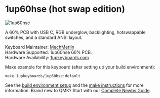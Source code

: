 # 1up60hse (hot swap edition)

![1up60hse](https://i2.wp.com/www.1upkeyboards.com/wp-content/uploads/2018/08/PCB-1up-60-hotswap-group-RGB.jpg?fit=1280%2C1280&ssl=1)

A 60% PCB with USB C, RGB underglow, backlighting, hotswappable switches, and a standard ANSI layout.

Keyboard Maintainer: [MechMerlin](https://github.com/mechmerlin)  
Hardware Supported: 1up60hse 60% PCB.  
Hardware Availability: [1upkeyboards.com](https://www.1upkeyboards.com/shop/controllers/1up-rgb-pcb-hse/)

Make example for this keyboard (after setting up your build environment):

    make 1upkeyboards/1up60hse:default

See the [build environment setup](https://docs.qmk.fm/#/getting_started_build_tools) and the [make instructions](https://docs.qmk.fm/#/getting_started_make_guide) for more information. Brand new to QMK? Start with our [Complete Newbs Guide](https://docs.qmk.fm/#/newbs).
